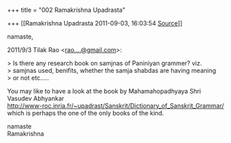 +++
title = "002 Ramakrishna Upadrasta"

+++
[[Ramakrishna Upadrasta	2011-09-03, 16:03:54 [Source](https://groups.google.com/g/bvparishat/c/5G3vdK3pXRE)]]



namaste,

  
2011/9/3 Tilak Rao \<[rao....@gmail.com]()\>:

  
\> Is there any research book on samjnas of Paniniyan grammer? viz.  
\> samjnas used, benifits, whether the samja shabdas are having meaning  
\> or not etc.....

You may like to have a look at the book by Mahamahopadhyaya Shri  
Vasudev Abhyankar  
<http://www-roc.inria.fr/~upadrast/Sanskrit/Dictionary_of_Sanskrit_Grammar/>  
which is perhaps the one of the only books of the kind.

namaste  
Ramakrishna  

